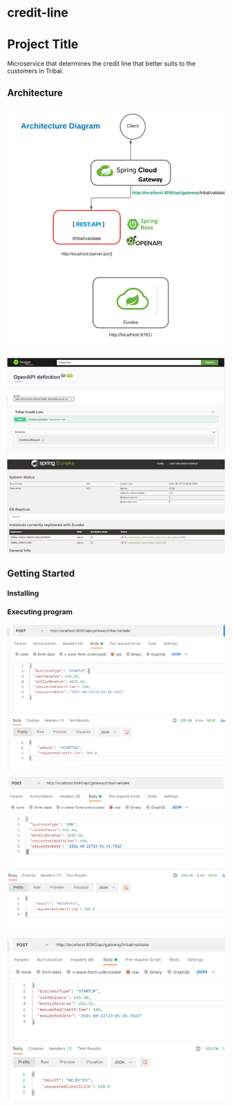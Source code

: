 # credit-line

# Project Title

Microservice that determines the credit line that better suits to the customers in Tribal.

## Architecture
![](images/Diagram.png)

![](images/swaggerdefinition.PNG)

![](images/Eurekaserver.PNG)


## Getting Started


### Installing


### Executing program

![](images/Request_STARTUP.PNG)


![](images/Request_SME.PNG)


![](images/Request_Rejected.PNG)
